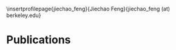 \insertprofilepage{jiechao_feng}{Jiechao Feng}{jiechao_feng (at) berkeley.edu}

# Publications

<!--
# you can choose one of the two methods from below.
\publist{https://arxiv.org/a/your_author_profile.html} # use your arXiv author profile
\publistarxivsearch{https://arxiv.org/a/your_searchresult.html} # use your arXiv author profile
-->
